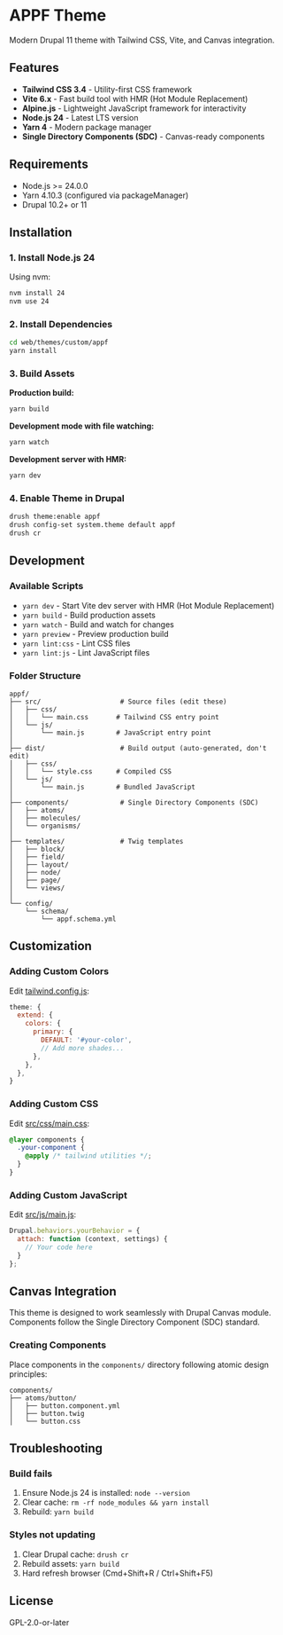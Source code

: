 # APPF Theme

Modern Drupal 11 theme with Tailwind CSS, Vite, and Canvas integration.

## Features

- **Tailwind CSS 3.4** - Utility-first CSS framework
- **Vite 6.x** - Fast build tool with HMR (Hot Module Replacement)
- **Alpine.js** - Lightweight JavaScript framework for interactivity
- **Node.js 24** - Latest LTS version
- **Yarn 4** - Modern package manager
- **Single Directory Components (SDC)** - Canvas-ready components

## Requirements

- Node.js >= 24.0.0
- Yarn 4.10.3 (configured via packageManager)
- Drupal 10.2+ or 11

## Installation

### 1. Install Node.js 24

Using nvm:

```bash
nvm install 24
nvm use 24
```

### 2. Install Dependencies

```bash
cd web/themes/custom/appf
yarn install
```

### 3. Build Assets

**Production build:**
```bash
yarn build
```

**Development mode with file watching:**
```bash
yarn watch
```

**Development server with HMR:**
```bash
yarn dev
```

### 4. Enable Theme in Drupal

```bash
drush theme:enable appf
drush config-set system.theme default appf
drush cr
```

## Development

### Available Scripts

- `yarn dev` - Start Vite dev server with HMR (Hot Module Replacement)
- `yarn build` - Build production assets
- `yarn watch` - Build and watch for changes
- `yarn preview` - Preview production build
- `yarn lint:css` - Lint CSS files
- `yarn lint:js` - Lint JavaScript files

### Folder Structure

```
appf/
├── src/                    # Source files (edit these)
│   ├── css/
│   │   └── main.css       # Tailwind CSS entry point
│   └── js/
│       └── main.js        # JavaScript entry point
│
├── dist/                   # Build output (auto-generated, don't edit)
│   ├── css/
│   │   └── style.css      # Compiled CSS
│   └── js/
│       └── main.js        # Bundled JavaScript
│
├── components/             # Single Directory Components (SDC)
│   ├── atoms/
│   ├── molecules/
│   └── organisms/
│
├── templates/              # Twig templates
│   ├── block/
│   ├── field/
│   ├── layout/
│   ├── node/
│   ├── page/
│   └── views/
│
└── config/
    └── schema/
        └── appf.schema.yml
```

## Customization

### Adding Custom Colors

Edit [tailwind.config.js](tailwind.config.js):

```javascript
theme: {
  extend: {
    colors: {
      primary: {
        DEFAULT: '#your-color',
        // Add more shades...
      },
    },
  },
}
```

### Adding Custom CSS

Edit [src/css/main.css](src/css/main.css):

```css
@layer components {
  .your-component {
    @apply /* tailwind utilities */;
  }
}
```

### Adding Custom JavaScript

Edit [src/js/main.js](src/js/main.js):

```javascript
Drupal.behaviors.yourBehavior = {
  attach: function (context, settings) {
    // Your code here
  }
};
```

## Canvas Integration

This theme is designed to work seamlessly with Drupal Canvas module. Components follow the Single Directory Component (SDC) standard.

### Creating Components

Place components in the `components/` directory following atomic design principles:

```
components/
├── atoms/button/
│   ├── button.component.yml
│   ├── button.twig
│   └── button.css
```

## Troubleshooting

### Build fails

1. Ensure Node.js 24 is installed: `node --version`
2. Clear cache: `rm -rf node_modules && yarn install`
3. Rebuild: `yarn build`

### Styles not updating

1. Clear Drupal cache: `drush cr`
2. Rebuild assets: `yarn build`
3. Hard refresh browser (Cmd+Shift+R / Ctrl+Shift+F5)

## License

GPL-2.0-or-later
